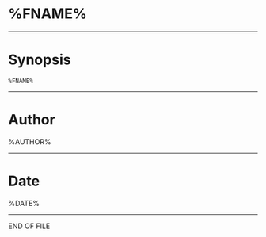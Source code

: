 # %FNAME%

---

# Synopsis

```%FNAME%```

---

# Author

%AUTHOR%

---

# Date

%DATE%

---

END OF FILE
